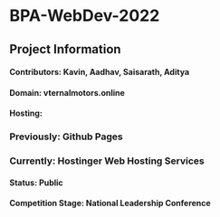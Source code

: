 # BPA-WebDev-2022
## Project Information
#### Contributors: Kavin, Aadhav, Saisarath, Aditya
#### Domain: vternalmotors.online
#### Hosting: 
### Previously: Github Pages
### Currently: Hostinger Web Hosting Services
#### Status: Public 
#### Competition Stage: National Leadership Conference
